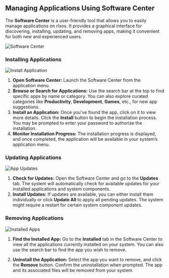 ## Managing Applications Using Software Center

The **Software Center** is a user-friendly tool that allows you to easily manage applications on rlxos. It provides a graphical interface for discovering, installing, updating, and removing apps, making it convenient for both new and experienced users.

![Software Center](/assets/software-center/software-center.png)

### Installing Applications

![Install Application](/assets/software-center/install-app.png)

1. **Open Software Center:** Launch the Software Center from the application menu.
2. **Browse or Search for Applications:** Use the search bar at the top to find specific apps by name or category. You can also explore curated categories like **Productivity**, **Development**, **Games**, etc., for new app suggestions.
3. **Install an Application:** Once you've found the app, click on it to view more details. Click the **Install** button to begin the installation process. You may be prompted to enter your password to authorize the installation.
4. **Monitor Installation Progress:** The installation progress is displayed, and once completed, the application will be available in your system’s application menu.

### Updating Applications

![App Updates](/assets/software-center/software-updates.png)

1. **Check for Updates:** Open the Software Center and go to the **Updates** tab. The system will automatically check for available updates for your installed applications and system components.
2. **Install Updates:** If updates are available, you can either install them individually or click **Update All** to apply all pending updates. The system might require a restart for certain system component updates.

### Removing Applications

![Installed Apps](/assets/software-center/installed-apps.png)

1. **Find the Installed App:** Go to the **Installed** tab in the Software Center to view all the applications currently installed on your system. You can also use the search bar to find the app you wish to remove.

2. **Uninstall the Application:** Select the app you want to remove, and click the **Remove** button. Confirm the uninstallation when prompted. The app and its associated files will be removed from your system.
